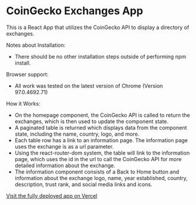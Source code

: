 # CoinGecko Exchanges App

This is a React App that utilizes the CoinGecko API to display a directory of exchanges.

Notes about Installation:
* There should be no other installation steps outside of performing npm install.

Browser support:
* All work was tested on the latest version of Chrome (Version 97.0.4692.71)

How it Works:
* On the homepage component, the CoinGecko API is called to return the exchanges, which is then used to update the component state.
* A paginated table is returned which displays data from the component state, including the name, country, logo, and more.
* Each table row has a link to an information page. The information page uses the exchange is as a url parameter.
* Using the react-router-dom system, the table will link to the information page, which uses the id in the url to call the CoinGecko API for more detailed information about the exchange.
* The information component consists of a Back to Home button and information about the exchange logo, name, year established, country, description, trust rank, and social media links and icons.

[Visit the fully deployed app on Vercel](https://coingecko-exchanges.vercel.app/)

